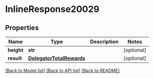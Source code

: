 # InlineResponse20029

## Properties
Name | Type | Description | Notes
------------ | ------------- | ------------- | -------------
**height** | **str** |  | [optional] 
**result** | [**DelegatorTotalRewards**](DelegatorTotalRewards.md) |  | [optional] 

[[Back to Model list]](../README.md#documentation-for-models) [[Back to API list]](../README.md#documentation-for-api-endpoints) [[Back to README]](../README.md)


